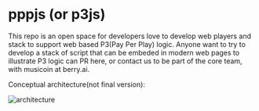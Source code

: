 # pppjs (or p3js)

This repo is an open space for developers love to develop web players and stack to support web based P3(Pay Per Play) logic. Anyone want to try to develop a stack of script that can be embeded in modern web pages to illustrate P3 logic can PR here, or contact us to be part of the core team, with musicoin at berry.ai.

Conceptual architecture(not final version):

![architecture](https://raw.githubusercontent.com/Musicoin/pppjs/a33d4d12ebb04a5ec94b8d40d30c3dbbedf30a88/images/p3js_conceptual_architecture.png)
